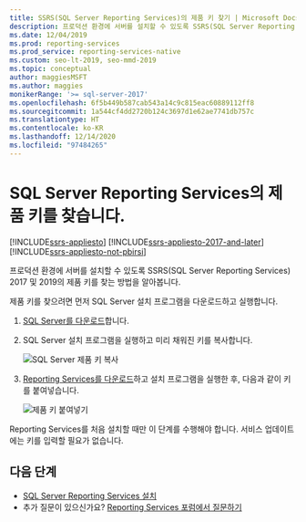 ```yaml
---
title: SSRS(SQL Server Reporting Services)의 제품 키 찾기 | Microsoft Docs
description: 프로덕션 환경에 서버를 설치할 수 있도록 SSRS(SQL Server Reporting Services) 2017 및 2019의 제품 키를 찾는 방법을 알아봅니다.
ms.date: 12/04/2019
ms.prod: reporting-services
ms.prod_service: reporting-services-native
ms.custom: seo-lt-2019, seo-mmd-2019
ms.topic: conceptual
author: maggiesMSFT
ms.author: maggies
monikerRange: '>= sql-server-2017'
ms.openlocfilehash: 6f5b449b587cab543a14c9c815eac60889112ff8
ms.sourcegitcommit: 1a544cf4dd2720b124c3697d1e62ae7741db757c
ms.translationtype: HT
ms.contentlocale: ko-KR
ms.lasthandoff: 12/14/2020
ms.locfileid: "97484265"
---
```

# <a name="find-the-product-key-for-sql-server-reporting-services"></a>SQL Server Reporting Services의 제품 키를 찾습니다.

[!INCLUDE[ssrs-appliesto](../../includes/ssrs-appliesto.md)] [!INCLUDE[ssrs-appliesto-2017-and-later](../../includes/ssrs-appliesto-2017-and-later.md)] [!INCLUDE[ssrs-appliesto-not-pbirsi](../../includes/ssrs-appliesto-not-pbirs.md)]

프로덕션 환경에 서버를 설치할 수 있도록 SSRS(SQL Server Reporting Services) 2017 및 2019의 제품 키를 찾는 방법을 알아봅니다.

제품 키를 찾으려면 먼저 SQL Server 설치 프로그램을 다운로드하고 실행합니다.

1. [SQL Server를 다운로드](../../database-engine/install-windows/install-sql-server.md)합니다.
1. SQL Server 설치 프로그램을 실행하고 미리 채워진 키를 복사합니다.

    ![SQL Server 제품 키 복사](media/find-reporting-services-product-key-ssrs/ssrs-ss2017-copy-product-key.png)

1. [Reporting Services를 다운로드](install-reporting-services.md)하고 설치 프로그램을 실행한 후, 다음과 같이 키를 붙여넣습니다.

     ![제품 키 붙여넣기](media/find-reporting-services-product-key-ssrs/ssrs-ssrs2017-paste-product-key.png)

Reporting Services를 처음 설치할 때만 이 단계를 수행해야 합니다. 서비스 업데이트에는 키를 입력할 필요가 없습니다.

## <a name="next-steps"></a>다음 단계

- [SQL Server Reporting Services 설치](install-reporting-services.md)
- 추가 질문이 있으신가요? [Reporting Services 포럼에서 질문하기](https://go.microsoft.com/fwlink/?LinkId=620231)
